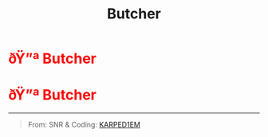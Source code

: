 ﻿---
lang: en-US
title: Butcher
prev: BountyHunter
next: Chronomancer
---
# <font color=red>ðŸ”ª <b>Butcher</b></font> <Badge text="Killing" type="tip" vertical="middle"/>
# <font color=red>ðŸ”ª <b>Butcher</b></font> <Badge text="Killing" type="tip" vertical="middle"/>
---

> From: SNR & Coding: [KARPED1EM](https://github.com/KARPED1EM)

